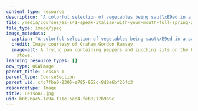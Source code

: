 ```yaml
---
content_type: resource
description: "A colorful selection of vegetables being saut\xE9ed in a pan. "
file: /media/courses/es-s41-speak-italian-with-your-mouth-full-spring-2012/b0b26ac51e9af71e5ad4feb8217b9a9c_Lesson1.jpg
file_type: image/jpeg
image_metadata:
  caption: "A colorful selection of vegetables being saut\xE9ed in a pan."
  credit: Image courtesy of Graham Gordon Ramsay.
  image-alt: A frying pan containing peppers and zucchini sits on the burner of a
    stove.
learning_resource_types: []
ocw_type: OCWImage
parent_title: Lesson 1
parent_type: CourseSection
parent_uid: c4c7fba0-2305-e785-952c-8d8e6bf26fc3
resourcetype: Image
title: Lesson1.jpg
uid: b0b26ac5-1e9a-f71e-5ad4-feb8217b9a9c
---
```

